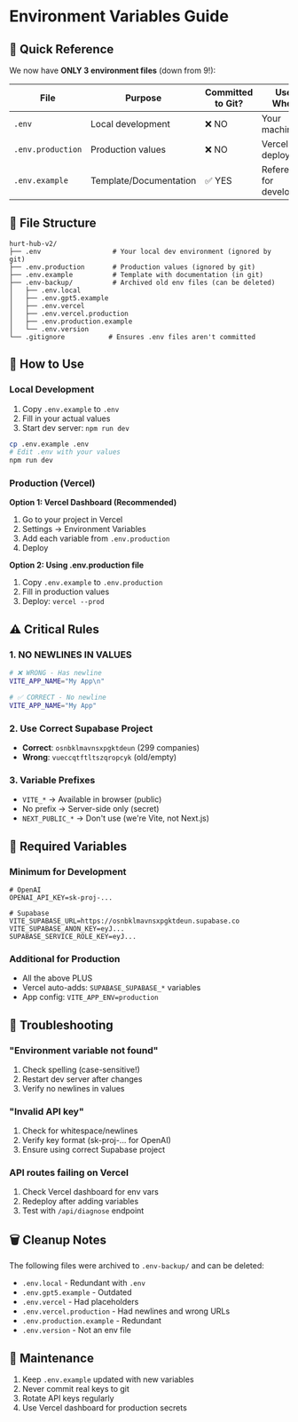 # Environment Variables Guide

## 🎯 Quick Reference

We now have **ONLY 3 environment files** (down from 9!):

| File              | Purpose                | Committed to Git? | Used Where               |
| ----------------- | ---------------------- | ----------------- | ------------------------ |
| `.env`            | Local development      | ❌ NO             | Your machine             |
| `.env.production` | Production values      | ❌ NO             | Vercel deployment        |
| `.env.example`    | Template/Documentation | ✅ YES            | Reference for developers |

## 📁 File Structure

```
hurt-hub-v2/
├── .env                  # Your local dev environment (ignored by git)
├── .env.production       # Production values (ignored by git)
├── .env.example          # Template with documentation (in git)
├── .env-backup/          # Archived old env files (can be deleted)
│   ├── .env.local
│   ├── .env.gpt5.example
│   ├── .env.vercel
│   ├── .env.vercel.production
│   ├── .env.production.example
│   └── .env.version
└── .gitignore           # Ensures .env files aren't committed
```

## 🚀 How to Use

### Local Development

1. Copy `.env.example` to `.env`
2. Fill in your actual values
3. Start dev server: `npm run dev`

```bash
cp .env.example .env
# Edit .env with your values
npm run dev
```

### Production (Vercel)

**Option 1: Vercel Dashboard (Recommended)**

1. Go to your project in Vercel
2. Settings → Environment Variables
3. Add each variable from `.env.production`
4. Deploy

**Option 2: Using .env.production file**

1. Copy `.env.example` to `.env.production`
2. Fill in production values
3. Deploy: `vercel --prod`

## ⚠️ Critical Rules

### 1. NO NEWLINES IN VALUES

```bash
# ❌ WRONG - Has newline
VITE_APP_NAME="My App\n"

# ✅ CORRECT - No newline
VITE_APP_NAME="My App"
```

### 2. Use Correct Supabase Project

- **Correct**: `osnbklmavnsxpgktdeun` (299 companies)
- **Wrong**: `vueccqtftltszqropcyk` (old/empty)

### 3. Variable Prefixes

- `VITE_*` → Available in browser (public)
- No prefix → Server-side only (secret)
- `NEXT_PUBLIC_*` → Don't use (we're Vite, not Next.js)

## 🔑 Required Variables

### Minimum for Development

```env
# OpenAI
OPENAI_API_KEY=sk-proj-...

# Supabase
VITE_SUPABASE_URL=https://osnbklmavnsxpgktdeun.supabase.co
VITE_SUPABASE_ANON_KEY=eyJ...
SUPABASE_SERVICE_ROLE_KEY=eyJ...
```

### Additional for Production

- All the above PLUS
- Vercel auto-adds: `SUPABASE_SUPABASE_*` variables
- App config: `VITE_APP_ENV=production`

## 🐛 Troubleshooting

### "Environment variable not found"

1. Check spelling (case-sensitive!)
2. Restart dev server after changes
3. Verify no newlines in values

### "Invalid API key"

1. Check for whitespace/newlines
2. Verify key format (sk-proj-... for OpenAI)
3. Ensure using correct Supabase project

### API routes failing on Vercel

1. Check Vercel dashboard for env vars
2. Redeploy after adding variables
3. Test with `/api/diagnose` endpoint

## 🗑️ Cleanup Notes

The following files were archived to `.env-backup/` and can be deleted:

- `.env.local` - Redundant with `.env`
- `.env.gpt5.example` - Outdated
- `.env.vercel` - Had placeholders
- `.env.vercel.production` - Had newlines and wrong URLs
- `.env.production.example` - Redundant
- `.env.version` - Not an env file

## 📝 Maintenance

1. Keep `.env.example` updated with new variables
2. Never commit real keys to git
3. Rotate API keys regularly
4. Use Vercel dashboard for production secrets
